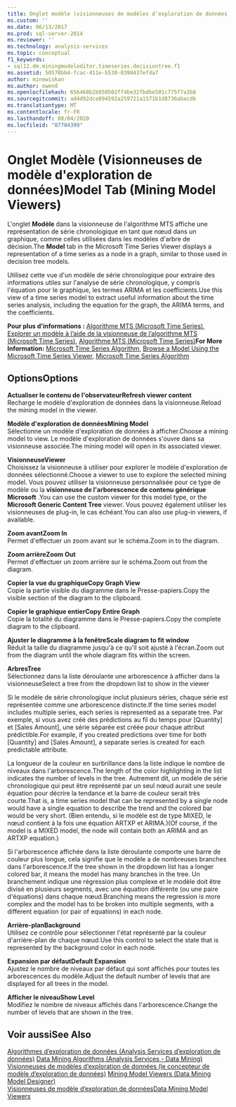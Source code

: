 ```yaml
---
title: Onglet modèle (visionneuses de modèles d’exploration de données) | Microsoft Docs
ms.custom: ''
ms.date: 06/13/2017
ms.prod: sql-server-2014
ms.reviewer: ''
ms.technology: analysis-services
ms.topic: conceptual
f1_keywords:
- sql12.dm.miningmodeleditor.timeseries.decisiontree.f1
ms.assetid: 50570bb4-fcac-411e-b530-0398437efda7
author: minewiskan
ms.author: owend
ms.openlocfilehash: 656468b2b850502ff4be32fbdbe501c775f7a3b8
ms.sourcegitcommit: ad4d92dce894592a259721a1571b1d8736abacdb
ms.translationtype: MT
ms.contentlocale: fr-FR
ms.lasthandoff: 08/04/2020
ms.locfileid: "87704399"
---
```

# <a name="model-tab-mining-model-viewers"></a><span data-ttu-id="22c7c-102">Onglet Modèle (Visionneuses de modèle d'exploration de données)</span><span class="sxs-lookup"><span data-stu-id="22c7c-102">Model Tab (Mining Model Viewers)</span></span>
  <span data-ttu-id="22c7c-103">L'onglet **Modèle** dans la visionneuse de l'algorithme MTS affiche une représentation de série chronologique en tant que nœud dans un graphique, comme celles utilisées dans les modèles d'arbre de décision.</span><span class="sxs-lookup"><span data-stu-id="22c7c-103">The **Model** tab in the Microsoft Time Series Viewer displays a representation of a time series as a node in a graph, similar to those used in decision tree models.</span></span>  
  
 <span data-ttu-id="22c7c-104">Utilisez cette vue d'un modèle de série chronologique pour extraire des informations utiles sur l'analyse de série chronologique, y compris l'équation pour le graphique, les termes ARIMA et les coefficients.</span><span class="sxs-lookup"><span data-stu-id="22c7c-104">Use this view of a time series model to extract useful information about the time series analysis, including the equation for the graph, the ARIMA terms, and the coefficients.</span></span>  
  
 <span data-ttu-id="22c7c-105">**Pour plus d’informations :** [Algorithme MTS (Microsoft Time Series)](data-mining/microsoft-time-series-algorithm.md), [Explorer un modèle à l’aide de la visionneuse de l’algorithme MTS (Microsoft Time Series)](data-mining/browse-a-model-using-the-microsoft-time-series-viewer.md), [Algorithme MTS (Microsoft Time Series)](data-mining/microsoft-time-series-algorithm.md)</span><span class="sxs-lookup"><span data-stu-id="22c7c-105">**For More Information:** [Microsoft Time Series Algorithm](data-mining/microsoft-time-series-algorithm.md), [Browse a Model Using the Microsoft Time Series Viewer](data-mining/browse-a-model-using-the-microsoft-time-series-viewer.md), [Microsoft Time Series Algorithm](data-mining/microsoft-time-series-algorithm.md)</span></span>  
  
## <a name="options"></a><span data-ttu-id="22c7c-106">Options</span><span class="sxs-lookup"><span data-stu-id="22c7c-106">Options</span></span>  
 <span data-ttu-id="22c7c-107">**Actualiser le contenu de l'observateur**</span><span class="sxs-lookup"><span data-stu-id="22c7c-107">**Refresh viewer content**</span></span>  
 <span data-ttu-id="22c7c-108">Recharge le modèle d'exploration de données dans la visionneuse.</span><span class="sxs-lookup"><span data-stu-id="22c7c-108">Reload the mining model in the viewer.</span></span>  
  
 <span data-ttu-id="22c7c-109">**Modèle d'exploration de données**</span><span class="sxs-lookup"><span data-stu-id="22c7c-109">**Mining Model**</span></span>  
 <span data-ttu-id="22c7c-110">Sélectionne un modèle d'exploration de données à afficher.</span><span class="sxs-lookup"><span data-stu-id="22c7c-110">Choose a mining model to view.</span></span> <span data-ttu-id="22c7c-111">Le modèle d'exploration de données s'ouvre dans sa visionneuse associée.</span><span class="sxs-lookup"><span data-stu-id="22c7c-111">The mining model will open in its associated viewer.</span></span>  
  
 <span data-ttu-id="22c7c-112">**Visionneuse**</span><span class="sxs-lookup"><span data-stu-id="22c7c-112">**Viewer**</span></span>  
 <span data-ttu-id="22c7c-113">Choisissez la visionneuse à utiliser pour explorer le modèle d'exploration de données sélectionné.</span><span class="sxs-lookup"><span data-stu-id="22c7c-113">Choose a viewer to use to explore the selected mining model.</span></span> <span data-ttu-id="22c7c-114">Vous pouvez utiliser la visionneuse personnalisée pour ce type de modèle ou la **visionneuse de l'arborescence de contenu générique Microsoft** .</span><span class="sxs-lookup"><span data-stu-id="22c7c-114">You can use the custom viewer for this model type, or the **Microsoft Generic Content Tree** viewer.</span></span> <span data-ttu-id="22c7c-115">Vous pouvez également utiliser les visionneuses de plug-in, le cas échéant.</span><span class="sxs-lookup"><span data-stu-id="22c7c-115">You can also use plug-in viewers, if available.</span></span>  
  
 <span data-ttu-id="22c7c-116">**Zoom avant**</span><span class="sxs-lookup"><span data-stu-id="22c7c-116">**Zoom In**</span></span>  
 <span data-ttu-id="22c7c-117">Permet d'effectuer un zoom avant sur le schéma.</span><span class="sxs-lookup"><span data-stu-id="22c7c-117">Zoom in to the diagram.</span></span>  
  
 <span data-ttu-id="22c7c-118">**Zoom arrière**</span><span class="sxs-lookup"><span data-stu-id="22c7c-118">**Zoom Out**</span></span>  
 <span data-ttu-id="22c7c-119">Permet d'effectuer un zoom arrière sur le schéma.</span><span class="sxs-lookup"><span data-stu-id="22c7c-119">Zoom out from the diagram.</span></span>  
  
 <span data-ttu-id="22c7c-120">**Copier la vue du graphique**</span><span class="sxs-lookup"><span data-stu-id="22c7c-120">**Copy Graph View**</span></span>  
 <span data-ttu-id="22c7c-121">Copie la partie visible du diagramme dans le Presse-papiers.</span><span class="sxs-lookup"><span data-stu-id="22c7c-121">Copy the visible section of the diagram to the clipboard.</span></span>  
  
 <span data-ttu-id="22c7c-122">**Copier le graphique entier**</span><span class="sxs-lookup"><span data-stu-id="22c7c-122">**Copy Entire Graph**</span></span>  
 <span data-ttu-id="22c7c-123">Copie la totalité du diagramme dans le Presse-papiers.</span><span class="sxs-lookup"><span data-stu-id="22c7c-123">Copy the complete diagram to the clipboard.</span></span>  
  
 <span data-ttu-id="22c7c-124">**Ajuster le diagramme à la fenêtre**</span><span class="sxs-lookup"><span data-stu-id="22c7c-124">**Scale diagram to fit window**</span></span>  
 <span data-ttu-id="22c7c-125">Réduit la taille du diagramme jusqu'à ce qu'il soit ajusté à l'écran.</span><span class="sxs-lookup"><span data-stu-id="22c7c-125">Zoom out from the diagram until the whole diagram fits within the screen.</span></span>  
  
 <span data-ttu-id="22c7c-126">**Arbres**</span><span class="sxs-lookup"><span data-stu-id="22c7c-126">**Tree**</span></span>  
 <span data-ttu-id="22c7c-127">Sélectionnez dans la liste déroulante une arborescence à afficher dans la visionneuse</span><span class="sxs-lookup"><span data-stu-id="22c7c-127">Select a tree from the dropdown list to show in the viewer</span></span>  
  
 <span data-ttu-id="22c7c-128">Si le modèle de série chronologique inclut plusieurs séries, chaque série est représentée comme une arborescence distincte.</span><span class="sxs-lookup"><span data-stu-id="22c7c-128">If the time series model includes multiple series, each series is represented as a separate tree.</span></span> <span data-ttu-id="22c7c-129">Par exemple, si vous avez créé des prédictions au fil du temps pour [Quantity] et [Sales Amount], une série séparée est créée pour chaque attribut prédictible.</span><span class="sxs-lookup"><span data-stu-id="22c7c-129">For example, if you created predictions over time for both [Quantity] and [Sales Amount], a separate series is created for each predictable attribute.</span></span>  
  
 <span data-ttu-id="22c7c-130">La longueur de la couleur en surbrillance dans la liste indique le nombre de niveaux dans l'arborescence.</span><span class="sxs-lookup"><span data-stu-id="22c7c-130">The length of the color highlighting in the list indicates the number of levels in the tree.</span></span> <span data-ttu-id="22c7c-131">Autrement dit, un modèle de série chronologique qui peut être représenté par un seul nœud aurait une seule équation pour décrire la tendance et la barre de couleur serait très courte.</span><span class="sxs-lookup"><span data-stu-id="22c7c-131">That is, a time series model that can be represented by a single node would have a single equation to describe the trend and the colored bar would be very short.</span></span> <span data-ttu-id="22c7c-132">(Bien entendu, si le modèle est de type MIXED, le nœud contient à la fois une équation ARTXP et ARIMA.)</span><span class="sxs-lookup"><span data-stu-id="22c7c-132">(Of course, if the model is a MIXED model, the node will contain both an ARIMA and an ARTXP equation.)</span></span>  
  
 <span data-ttu-id="22c7c-133">Si l'arborescence affichée dans la liste déroulante comporte une barre de couleur plus longue, cela signifie que le modèle a de nombreuses branches dans l'arborescence.</span><span class="sxs-lookup"><span data-stu-id="22c7c-133">If the tree shown in the dropdown list has a longer colored bar, it means the model has many branches in the tree.</span></span> <span data-ttu-id="22c7c-134">Un branchement indique une régression plus complexe et le modèle doit être divisé en plusieurs segments, avec une équation différente (ou une paire d'équations) dans chaque nœud.</span><span class="sxs-lookup"><span data-stu-id="22c7c-134">Branching means the regression is more complex and the model has to be broken into multiple segments, with a different equation (or pair of equations) in each node.</span></span>  
  
 <span data-ttu-id="22c7c-135">**Arrière-plan**</span><span class="sxs-lookup"><span data-stu-id="22c7c-135">**Background**</span></span>  
 <span data-ttu-id="22c7c-136">Utilisez ce contrôle pour sélectionner l'état représenté par la couleur d'arrière-plan de chaque nœud.</span><span class="sxs-lookup"><span data-stu-id="22c7c-136">Use this control to select the state that is represented by the background color in each node.</span></span>  
  
 <span data-ttu-id="22c7c-137">**Expansion par défaut**</span><span class="sxs-lookup"><span data-stu-id="22c7c-137">**Default Expansion**</span></span>  
 <span data-ttu-id="22c7c-138">Ajustez le nombre de niveaux par défaut qui sont affichés pour toutes les arborescences du modèle.</span><span class="sxs-lookup"><span data-stu-id="22c7c-138">Adjust the default number of levels that are displayed for all trees in the model.</span></span>  
  
 <span data-ttu-id="22c7c-139">**Afficher le niveau**</span><span class="sxs-lookup"><span data-stu-id="22c7c-139">**Show Level**</span></span>  
 <span data-ttu-id="22c7c-140">Modifiez le nombre de niveaux affichés dans l'arborescence.</span><span class="sxs-lookup"><span data-stu-id="22c7c-140">Change the number of levels that are shown in the tree.</span></span>  
  
## <a name="see-also"></a><span data-ttu-id="22c7c-141">Voir aussi</span><span class="sxs-lookup"><span data-stu-id="22c7c-141">See Also</span></span>  
 <span data-ttu-id="22c7c-142">[Algorithmes d’exploration de données &#40;Analysis Services d’exploration de données&#41;](data-mining/data-mining-algorithms-analysis-services-data-mining.md) </span><span class="sxs-lookup"><span data-stu-id="22c7c-142">[Data Mining Algorithms &#40;Analysis Services - Data Mining&#41;](data-mining/data-mining-algorithms-analysis-services-data-mining.md) </span></span>  
 <span data-ttu-id="22c7c-143">[Visionneuses de modèles d’exploration de données &#40;le concepteur de modèle d’exploration de données&#41;](mining-model-viewers-data-mining-model-designer.md) </span><span class="sxs-lookup"><span data-stu-id="22c7c-143">[Mining Model Viewers &#40;Data Mining Model Designer&#41;](mining-model-viewers-data-mining-model-designer.md) </span></span>  
 [<span data-ttu-id="22c7c-144">Visionneuses de modèle d’exploration de données</span><span class="sxs-lookup"><span data-stu-id="22c7c-144">Data Mining Model Viewers</span></span>](data-mining/data-mining-model-viewers.md)  
  
  
